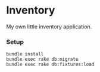 # Inventory

My own little inventory application.

### Setup

    bundle install
    bundle exec rake db:migrate
    bundle exec rake db:fixtures:load